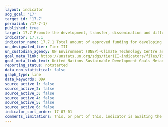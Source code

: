 ```yaml
---
layout: indicator
sdg_goal: '17'
target_id: '17.7'
permalink: /17-7-1/
published: true
target: 17.7 Promote the development, transfer, dissemination and diffusion of environmentally sound technologies to developing countries on favourable terms, including on concessional and preferential terms, as mutually agreed
indicator: 17.7.1
indicator_name: 17.7.1 Total amount of approved funding for developing countries to promote the development, transfer, dissemination and diffusion of environmentally sound technologies
un_designated_tier: Tier III
un_custodian_agency: UN Environment (UNEP)-Climate Technology Centre and Network (CTCN)
goal_meta_link: https://unstats.un.org/sdgs/tierIII-indicators/files/Tier3-17-07-01.pdf
goal_meta_link_text: United Nations Sustainable Development Goals Metadata (PDF 4.0 MB)
reporting_status: notstarted
data_non_statistical: false
graph_type: line
data_keywords: ODA
source_active_1: false
source_active_2: false
source_active_3: false
source_active_4: false
source_active_5: false
source_active_6: false
indicator_sort_order: 17-07-01
comments_limitations: This, or part of this, indicator is awaiting the development of internationally established methodology and standards (classified by the UN as tier 3). 
---
```

